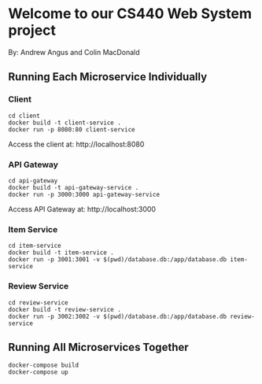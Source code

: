 # Welcome to our CS440 Web System project
By: Andrew Angus and Colin MacDonald

## Running Each Microservice Individually
### Client
```
cd client
docker build -t client-service .
docker run -p 8080:80 client-service
```
Access the client at: http://localhost:8080

### API Gateway
```
cd api-gateway
docker build -t api-gateway-service .
docker run -p 3000:3000 api-gateway-service
```
Access API Gateway at: http://localhost:3000

### Item Service
```
cd item-service
docker build -t item-service .
docker run -p 3001:3001 -v $(pwd)/database.db:/app/database.db item-service
```

### Review Service
```
cd review-service
docker build -t review-service .
docker run -p 3002:3002 -v $(pwd)/database.db:/app/database.db review-service
```

## Running All Microservices Together
```
docker-compose build
docker-compose up
```
